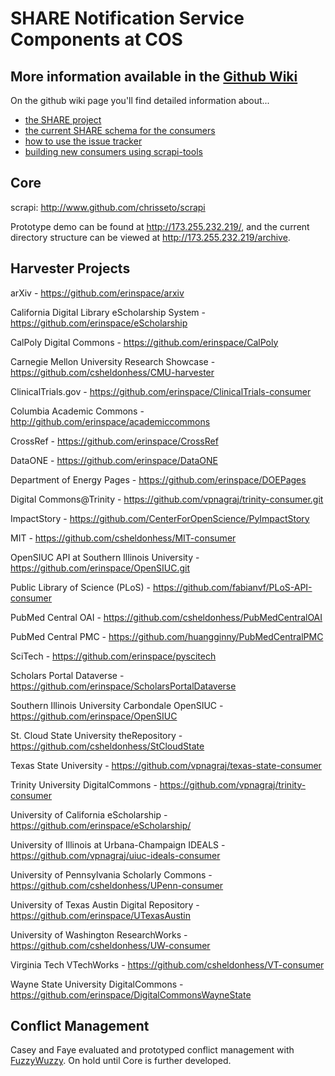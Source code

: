 SHARE Notification Service Components at COS
=====

More information available in the [Github Wiki](https://github.com/CenterForOpenScience/SHARE/wiki)
-----

On the github wiki page you'll find detailed information about...
* [the SHARE project](https://github.com/CenterForOpenScience/SHARE/wiki)
* [the current SHARE schema for the consumers](https://github.com/CenterForOpenScience/SHARE/wiki/Current-SHARE-schema)
* [how to use the issue tracker](https://github.com/CenterForOpenScience/SHARE/wiki/Using-the-Issue-Tracker)
* [building new consumers using scrapi-tools](https://github.com/CenterForOpenScience/SHARE/wiki/Creating-a-consumer-using-scrapi-tools)

Core
-----

scrapi: http://www.github.com/chrisseto/scrapi

Prototype demo can be found at http://173.255.232.219/, and the current directory structure can be viewed at http://173.255.232.219/archive.

Harvester Projects
-----

arXiv - https://github.com/erinspace/arxiv

California Digital Library eScholarship System - https://github.com/erinspace/eScholarship

CalPoly Digital Commons - https://github.com/erinspace/CalPoly

Carnegie Mellon University Research Showcase - https://github.com/csheldonhess/CMU-harvester

ClinicalTrials.gov - https://github.com/erinspace/ClinicalTrials-consumer

Columbia Academic Commons - http://github.com/erinspace/academiccommons

CrossRef - https://github.com/erinspace/CrossRef

DataONE - https://github.com/erinspace/DataONE

Department of Energy Pages - https://github.com/erinspace/DOEPages

Digital Commons@Trinity - https://github.com/vpnagraj/trinity-consumer.git

ImpactStory - https://github.com/CenterForOpenScience/PyImpactStory

MIT - https://github.com/csheldonhess/MIT-consumer

OpenSIUC API at Southern Illinois University - https://github.com/erinspace/OpenSIUC.git

Public Library of Science (PLoS) - https://github.com/fabianvf/PLoS-API-consumer

PubMed Central OAI - https://github.com/csheldonhess/PubMedCentralOAI

PubMed Central PMC - https://github.com/huangginny/PubMedCentralPMC

SciTech - https://github.com/erinspace/pyscitech

Scholars Portal Dataverse - https://github.com/erinspace/ScholarsPortalDataverse

Southern Illinois University Carbondale OpenSIUC - https://github.com/erinspace/OpenSIUC

St. Cloud State University theRepository - https://github.com/csheldonhess/StCloudState

Texas State University - https://github.com/vpnagraj/texas-state-consumer

Trinity University DigitalCommons - https://github.com/vpnagraj/trinity-consumer

University of California eScholarship - https://github.com/erinspace/eScholarship/

University of Illinois at Urbana-Champaign IDEALS - https://github.com/vpnagraj/uiuc-ideals-consumer

University of Pennsylvania Scholarly Commons - https://github.com/csheldonhess/UPenn-consumer

University of Texas Austin Digital Repository - https://github.com/erinspace/UTexasAustin

University of Washington ResearchWorks - https://github.com/csheldonhess/UW-consumer

Virginia Tech VTechWorks - https://github.com/csheldonhess/VT-consumer

Wayne State University DigitalCommons - https://github.com/erinspace/DigitalCommonsWayneState



Conflict Management
-----

Casey and Faye evaluated and prototyped conflict management with [FuzzyWuzzy](https://github.com/seatgeek/fuzzywuzzy). On hold until Core is further developed.

